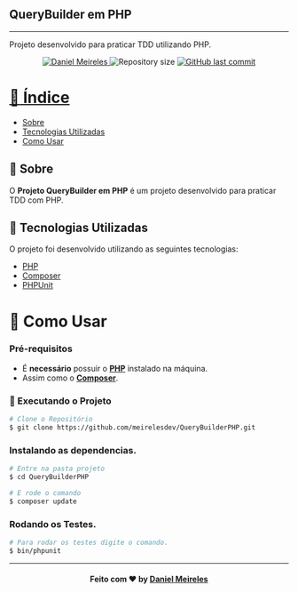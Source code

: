 ## QueryBuilder em PHP
---

Projeto desenvolvido para praticar TDD utilizando PHP.

<p align="center">	
   <a href="https://www.linkedin.com/in/developer-danielmn/">
      <img alt="Daniel Meireles" src="https://img.shields.io/badge/-Daniel Meireles-0080000?style=flat&logo=Linkedin&logoColor=white" />
   </a>
  <img alt="Repository size" src="https://img.shields.io/github/languages/code-size/meirelesdev/QueryBuilderPHP?color=0080000label=repo%20size">
  <a href="https://github.com/meirelesdev/QueryBuilderPHP/commits/main">
    <img alt="GitHub last commit" src="https://img.shields.io/github/last-commit/meirelesdev/QueryBuilderPHP?color=0080000">
</p>

# :pushpin: Índice

- [Sobre](#sobre)
- [Tecnologias Utilizadas](#tecnologias-utilizadas)
- [Como Usar](#como-usar)


<a id="sobre"></a>

## :bookmark: Sobre

O <strong>Projeto QueryBuilder em PHP</strong> é um projeto desenvolvido para praticar TDD com PHP.

<a id="tecnologias-utilizadas"></a>

## :rocket: Tecnologias Utilizadas

O projeto foi desenvolvido utilizando as seguintes tecnologias:


- [PHP](https://www.php.net/)
- [Composer](https://getcomposer.org/)
- [PHPUnit](https://phpunit.de/)
 
<a id="como-usar"></a>

# :construction_worker: Como Usar

### **Pré-requisitos**

  - É **necessário** possuir o **[PHP](https://www.php.net/)** instalado na máquina.
  - Assim como o **[Composer](https://getcomposer.org/)**.

### :whale: Executando o Projeto

```bash
# Clone o Repositório
$ git clone https://github.com/meirelesdev/QueryBuilderPHP.git
```

### Instalando as dependencias.
```bash
# Entre na pasta projeto
$ cd QueryBuilderPHP
```
```bash
# E rode o comando
$ composer update
```
### Rodando os Testes.
```bash
# Para rodar os testes digite o comando.
$ bin/phpunit
```
---

<h4 align="center">
    Feito com ❤️ by <a href="https://www.linkedin.com/in/developer-danielmn/" target="_blank">Daniel Meireles</a>
</h4>